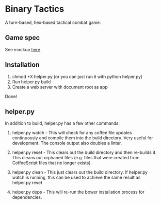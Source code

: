 # Binary Tactics

A turn-based, hex-based tactical combat game.

## Game spec

See mockup [here](https://cacoo.com/diagrams/X54xvo0qrP4OVQBr).

## Installation

1. chmod +X helper.py (or you can just run it with python helper.py)
2. Run helper.py build
3. Create a web server with document root as app

Done!

## helper.py

In addition to build, helper.py has a few other commands:

1. helper.py watch - This will check for any coffee file updates continuously and compile them into the build directory.  Very useful for development.  The console output also doubles a linter.

2. helper.py reset - This clears out the build directory and then re-builds it.  This cleans out orphaned files (e.g. files that were created from CoffeeScript files that no longer exists).

3. helper.py clean - This just clears out the build directory.  If helper.py watch is running, this can be used to achieve the same result as helper.py reset

4. helper.py deps - This will re-run the bower installation process for dependencies.